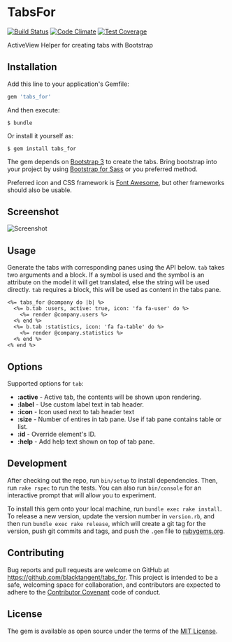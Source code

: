[travis]: https://travis-ci.org/blacktangent/tabs_for
[codeclimate]: https://codeclimate.com/github/blacktangent/tabs_for

# TabsFor

[![Build Status](https://travis-ci.org/blacktangent/tabs_for.svg?branch=master)][travis]
[![Code Climate](https://codeclimate.com/github/blacktangent/tabs_for/badges/gpa.svg)][codeclimate]
[![Test Coverage](https://codeclimate.com/github/blacktangent/tabs_for/badges/coverage.svg)][codeclimate]

ActiveView Helper for creating tabs with Bootstrap 

## Installation

Add this line to your application's Gemfile:

```ruby
gem 'tabs_for'
```

And then execute:

    $ bundle

Or install it yourself as:

    $ gem install tabs_for

The gem depends on [Bootstrap 3](http://getbootstrap.com/) to create the tabs. Bring bootstrap into
your project by using [Bootstrap for Sass](https://github.com/twbs/bootstrap-sass) or you preferred method.

Preferred icon and CSS framework is [Font
Awesome](https://github.com/bokmann/font-awesome-rails), but other
frameworks should also be usable.

## Screenshot
![Screenshot](https://cloud.githubusercontent.com/assets/1222916/9381775/987a15ea-4764-11e5-9cf7-dc9812fcfc6c.png)

## Usage

Generate the tabs with corresponding panes using the API below. `tab`
takes two arguments and a block. If a symbol is used and the symbol is
an attribute on the model it will get translated, else the string will
be used directly. `tab` requires a block, this will be used as content
in the tabs pane.

```erb
<%= tabs_for @company do |b| %>
  <%= b.tab :users, active: true, icon: 'fa fa-user' do %>
    <%= render @company.users %>
  <% end %>
  <%= b.tab :statistics, icon: 'fa fa-table' do %>
    <%= render @company.statistics %>
  <% end %>
<% end %>
```

## Options
Supported options for `tab`:

* __:active__ - Active tab, the contents will be shown upon rendering.
* __:label__ - Use custom label text in tab header.
* __:icon__ - Icon used next to tab header text
* __:size__ - Number of entires in tab pane. Use if tab pane contains
  table or list.
* __:id__ - Override element's ID.
* __:help__ - Add help text shown on top of tab pane.

## Development

After checking out the repo, run `bin/setup` to install dependencies. Then, run `rake rspec` to run the tests. You can also run `bin/console` for an interactive prompt that will allow you to experiment.

To install this gem onto your local machine, run `bundle exec rake install`. To release a new version, update the version number in `version.rb`, and then run `bundle exec rake release`, which will create a git tag for the version, push git commits and tags, and push the `.gem` file to [rubygems.org](https://rubygems.org).

## Contributing

Bug reports and pull requests are welcome on GitHub at https://github.com/blacktangent/tabs_for. This project is intended to be a safe, welcoming space for collaboration, and contributors are expected to adhere to the [Contributor Covenant](contributor-covenant.org) code of conduct.


## License

The gem is available as open source under the terms of the [MIT License](http://opensource.org/licenses/MIT).

